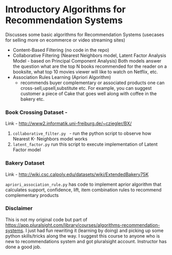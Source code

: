 # Introductory Algorithms for Recommendation Systems

Discusses some basic algorithms for Recommendation Systems (usecases for selling more on ecommerce or video streaming sites)
- Content-Based Filtering (no code in the repo)
- Collaborative Filtering (Nearest Neighbors model, Latent Factor Analysis Model - based on Principal Component Analysis)
    Both models answer the question what are the top N books recommended for the reader on a booksite, 
    what top 10 movies viewer will like to watch on Netflix, etc.
- Association Rules Learning (Apriori Algorithm) 
  - recommends buyer complementary or associated products one can cross-sell,upsell,substitute etc. For example, you can suggest customer a piece of Cake that goes well along with coffee in the bakery etc.

### Book Crossing Dataset - 
Link - http://www2.informatik.uni-freiburg.de/~cziegler/BX/

1. `collaborative_filter.py ` -  run the python script to observe how Nearest K- Neighbors model works
2. `latent_factor.py` run this script to execute implementation of Latent Factor model 



### Bakery Dataset
Link - http://wiki.csc.calpoly.edu/datasets/wiki/ExtendedBakery75K

`apriori_association_rule.py` has code to implement aprior algorithm that calculates support, confidence, lift, item combination rules to recommend complementary products

### Disclaimer 
This is not my original code but part of https://app.pluralsight.com/library/courses/algorithms-recommendation-systems.
I just had fun rewriting it (learning by doing) and picking up some python skills/tricks along the way. I suggest this course to anyone who is new to recommendations system and got pluralsight account. 
Instructor has done a good job.

